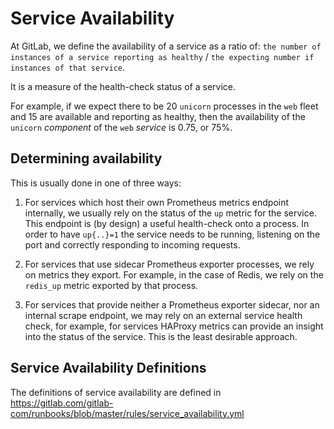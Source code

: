 # Service Availability

At GitLab, we define the availability of a service as a ratio of: `the number of instances of a service reporting as healthy` / `the expecting number if instances of that service`.

It is a measure of the health-check status of a service.

For example, if we expect there to be 20 `unicorn` processes in the `web` fleet and 15 are available and reporting as healthy, then the availability of the `unicorn` _component_ of the `web` _service_ is 0.75, or 75%.

## Determining availability

This is usually done in one of three ways:

1. For services which host their own Prometheus metrics endpoint internally, we usually rely on the status of the `up` metric for the service. This endpoint is (by design) a useful health-check onto a process. In order to have `up{..}=1` the service needs to be running, listening on the port and correctly responding to incoming requests.

1. For services that use sidecar Prometheus exporter processes, we rely on metrics they export. For example, in the case of Redis, we rely on the `redis_up` metric exported by that process.

1. For services that provide neither a Prometheus exporter sidecar, nor an internal scrape endpoint, we may rely on an external service health check, for example, for services HAProxy metrics can provide an insight into the status of the service. This is the least desirable approach.

## Service Availability Definitions

The definitions of service availability are defined in https://gitlab.com/gitlab-com/runbooks/blob/master/rules/service_availability.yml
